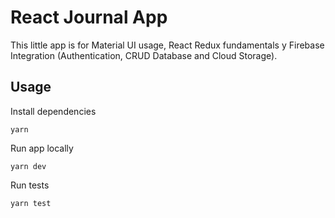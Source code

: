 # React Journal App

This little app is for Material UI usage, React Redux fundamentals y Firebase Integration (Authentication, CRUD Database and Cloud Storage).

## Usage

Install dependencies

```
yarn
```

Run app locally

```
yarn dev
```

Run tests

```
yarn test
```

